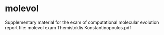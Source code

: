 # molevol
Supplementary material for the exam of computational molecular evolution
report file: molevol exam Themistoklis Konstantinopoulos.pdf
